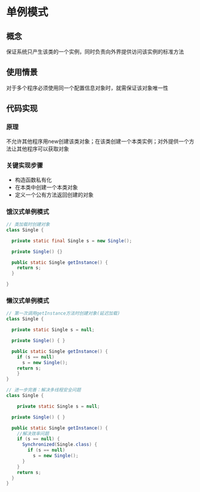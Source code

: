 # 单例模式
## 概念
保证系统只产生该类的一个实例，同时负责向外界提供访问该实例的标准方法

## 使用情景
对于多个程序必须使用同一个配置信息对象时，就需保证该对象唯一性

## 代码实现
### 原理
不允许其他程序用new创建该类对象；在该类创建一个本类实例；对外提供一个方法让其他程序可以获取对象

### 关键实现步骤
- 构造函数私有化
- 在本类中创建一个本类对象
- 定义一个公有方法返回创建的对象

### 饿汉式单例模式
```java
// 类加载时创建对象
class Single {

  private static final Single s = new Single();

  private Single() {}

  public static Single getInstance() {
    return s;
  }

}
```

### 懒汉式单例模式
```java
// 第一次调用getInstance方法时创建对象(延迟加载)
class Single {

  private static Single s = null;

  private Single() { }

  public static Single getInstance() {
    if (s == null)
      s = new Single();
    return s;
	}
}

// 进一步完善：解决多线程安全问题
class Single {

	private static Single s = null;

  private Single() { }

  public static Single getInstance() {
    //解决效率问题
    if (s == null) { 					
      Synchronized(Single.class) { 
        if (s == null)
          s = new Single();
      }
    }
    return s;
  }
}
```
